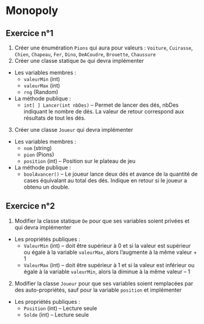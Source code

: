 # Monopoly

## Exercice n°1

1. Créer une énumération `Pions` qui aura pour valeurs : `Voiture`, `Cuirasse`, `Chien`, `Chapeau`, `Fer`, `Dino`, `DeACoudre`, `Brouette`, `Chaussure`
2. Créer une classe statique `De` qui devra implémenter
  - Les variables membres :
    - `valeurMin` (int)
    - `valeurMax` (int)
    - `rng` (Random)
  - La méthode publique :
    - `int[ ] Lancer(int nbDes)` – Permet de lancer des dés, nbDes indiquant le nombre de dés. La valeur de retour correspond aux résultats de tout les dés.
3. Créer une classe `Joueur` qui devra implémenter
  - Les variables membres :
    - `nom` (string)
    - `pion` (Pions)
    - `position` (int) – Position sur le plateau de jeu
  - La méthode publique :
    - `boolAvancer()` – Le joueur lance deux dés et avance de la quantité de cases équivalant au total des dés. Indique en retour si le joueur a obtenu un double.

## Exercice n°2

1. Modifier la classe statique `De` pour que ses variables soient privées et qui devra implémenter 
  - Les propriétés publiques :
    - `ValeurMin` (int) – doit être supérieur à 0 et si la valeur est supérieur ou égale à la variable `valeurMax`, alors l’augmente à la même valeur + 1
    - `ValeurMax` (int) – doit être supérieur à 1 et si la valeur est inférieur ou égale à la variable `valeurMin`, alors la diminue à la même valeur – 1
2. Modifier la classe `Joueur` pour que ses variables soient remplacées par des auto-propriétés, sauf pour la variable `position` et implémenter
  - Les propriétés publiques :
    - `Position` (int) – Lecture seule
    - `Solde` (int) – Lecture seule
